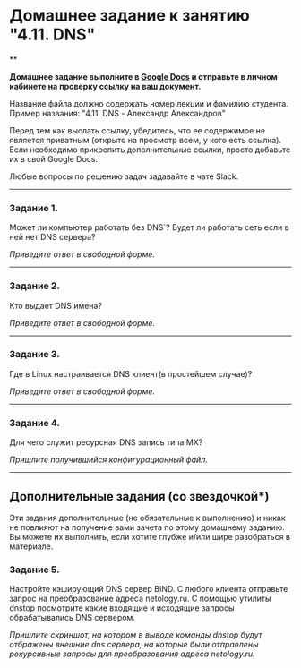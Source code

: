 # Домашнее задание к занятию "4.11. DNS"

**

**Домашнее задание выполните в [Google Docs](https://docs.google.com/) и отправьте в личном кабинете на проверку ссылку на ваш документ.** 

Название файла должно содержать номер лекции и фамилию студента. Пример названия: "4.11. DNS - Александр Александров"

Перед тем как выслать ссылку, убедитесь, что ее содержимое не является приватным (открыто на просмотр всем, у кого есть ссылка). Если необходимо прикрепить дополнительные ссылки, просто добавьте их в свой Google Docs.

Любые вопросы по решению задач задавайте в чате Slack.

---

### Задание 1. 

Может ли компьютер работать без DNS`? Будет ли работать сеть если в ней нет DNS сервера? 

*Приведите ответ в свободной форме.*

---

### Задание 2. 

Кто выдает DNS имена? 

*Приведите ответ в свободной форме.*

---

### Задание 3. 

Где в Linux настраивается DNS клиент(в простейшем случае)?

*Приведите ответ в свободной форме.*

---

### Задание 4. 

Для чего служит ресурсная DNS запись типа MX?

*Пришлите получившийся конфигурационный файл.*

---

## Дополнительные задания (со звездочкой*)
Эти задания дополнительные (не обязательные к выполнению) и никак не повлияют на получение вами зачета по этому домашнему заданию. Вы можете их выполнить, если хотите глубже и/или шире разобраться в материале.



### Задание 5. 

Настройте кэширующий DNS сервер BIND. С любого клиента отправьте запрос на преобразование адреса netology.ru. С помощью утилиты dnstop посмотрите какие входящие и исходящие запросы обрабатывались DNS сервером.

*Пришлите скриншот, на котором в выводе команды dnstop будут отбражены внешние dns сервера, на которые были отправлены рекурсивные запросы для преобразования адреса netology.ru.*




